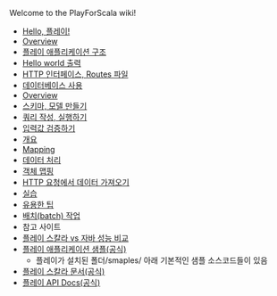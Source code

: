 Welcome to the PlayForScala wiki!

 - [Hello, 플레이!](https://github.com/kpug/playforscala/blob/master/wiki/Hello%20플레이.md)
  - [Overview](https://github.com/kpug/playforscala/blob/master/wiki/Hello%20플레이.md#overview)
  - [플레이 애플리케이션 구조](https://github.com/kpug/playforscala/blob/master/wiki/Hello%20플레이.md#플레이-애플리케이션-구조)
  - [Hello world 출력](https://github.com/kpug/playforscala/blob/master/wiki/Hello%20플레이.md#hello-world-출력)
 - [HTTP 인터페이스, Routes 파일](https://github.com/kpug/playforscala/blob/master/wiki/Chapter4.md)
 - [데이터베이스 사용](https://github.com/kpug/playforscala/blob/master/wiki/데이터베이스%20사용.md)
  - [Overview](https://github.com/kpug/playforscala/blob/master/wiki/데이터베이스%20사용.md#overview) 
  - [스키마, 모델 만들기](https://github.com/kpug/playforscala/blob/master/wiki/데이터베이스%20사용.md#스키마-모델-만들기)
  - [쿼리 작성, 실행하기](https://github.com/kpug/playforscala/blob/master/wiki/데이터베이스%20사용.md#쿼리-작성-실행)
 - [입력값 검증하기](https://github.com/kpug/playforscala/blob/master/wiki/입력값%20검증하기.md)
  - [개요](https://github.com/kpug/playforscala/blob/master/wiki/입력값%20검증하기.md#개요)
  - [Mapping](https://github.com/kpug/playforscala/blob/master/wiki/입력값%20검증하기.md#맵핑mapping)
  - [데이터 처리](https://github.com/kpug/playforscala/blob/master/wiki/입력값%20검증하기.md#데이터-처리)
  - [객체 맵핑](https://github.com/kpug/playforscala/blob/master/wiki/입력값%20검증하기.md#객체-맵핑-가장-많이-쓰는-방법)
  - [HTTP 요청에서 데이터 가져오기](https://github.com/kpug/playforscala/blob/master/wiki/입력값%20검증하기.md#http-요청에서-값-가져오기)
  - [실습](https://github.com/kpug/playforscala/blob/master/wiki/입력값%20검증하기.md#실습-예제)
 - [유용한 팁](https://github.com/kpug/playforscala/blob/master/wiki/유용한%20팁.md)
  - [배치(batch) 작업](https://github.com/kpug/playforscala/blob/master/wiki/유용한%20팁.md#배치-작업)
 - 참고 사이트
  - [플레이 스칼라 vs 자바 성능 비교](http://playframework.github.io/prune/) 
  - [플레이 애플리케이션 샘플(공식)](https://www.playframework.com/documentation/2.0/Samples)
    - 플레이가 설치된 폴더/smaples/ 아래 기본적인 샘플 소스코드들이 있음
  - [플레이 스칼라 문서(공식)](https://www.playframework.com/documentation/2.3.x/ScalaHome)
  - [플레이 API Docs(공식)](https://www.playframework.com/documentation/2.0.x/api/scala/index.html#package)
